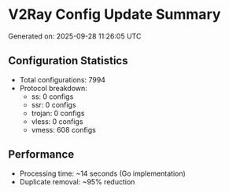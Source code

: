 # V2Ray Config Update Summary
Generated on: 2025-09-28 11:26:05 UTC

## Configuration Statistics
- Total configurations: 7994
- Protocol breakdown:
  - ss: 0 configs
  - ssr: 0 configs
  - trojan: 0 configs
  - vless: 0 configs
  - vmess: 608 configs

## Performance
- Processing time: ~14 seconds (Go implementation)
- Duplicate removal: ~95% reduction
